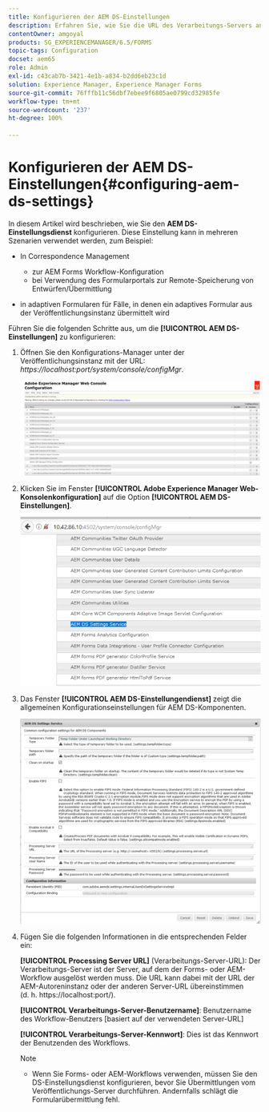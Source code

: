 ```yaml
---
title: Konfigurieren der AEM DS-Einstellungen
description: Erfahren Sie, wie Sie die URL des Verarbeitungs-Servers angeben, bevor Sie ein Formular übermitteln.
contentOwner: amgoyal
products: SG_EXPERIENCEMANAGER/6.5/FORMS
topic-tags: Configuration
docset: aem65
role: Admin
exl-id: c43cab7b-3421-4e1b-a834-b2dd6eb23c1d
solution: Experience Manager, Experience Manager Forms
source-git-commit: 76fffb11c56dbf7ebee9f6805ae0799cd32985fe
workflow-type: tm+mt
source-wordcount: '237'
ht-degree: 100%

---
```


# Konfigurieren der AEM DS-Einstellungen{#configuring-aem-ds-settings}

In diesem Artikel wird beschrieben, wie Sie den **AEM DS-Einstellungsdienst** konfigurieren. Diese Einstellung kann in mehreren Szenarien verwendet werden, zum Beispiel:

* In Correspondence Management

   * zur AEM Forms Workflow-Konfiguration
   * bei Verwendung des Formularportals zur Remote-Speicherung von Entwürfen/Übermittlung

* in adaptiven Formularen für Fälle, in denen ein adaptives Formular aus der Veröffentlichungsinstanz übermittelt wird

Führen Sie die folgenden Schritte aus, um die **[!UICONTROL AEM DS-Einstellungen]** zu konfigurieren:

1. Öffnen Sie den Konfigurations-Manager unter der Veröffentlichungsinstanz mit der URL:\
   *https://localhost:port/system/console/configMgr*.

   ![AEM-Web-Konsolenkonfiguration](assets/web_configuration_console_new.png)

1. Klicken Sie im Fenster **[!UICONTROL Adobe Experience Manager Web-Konsolenkonfiguration]** auf die Option **[!UICONTROL AEM DS-Einstellungen]**.

   ![DS-Einstellungen](assets/ds_settings_new.png)

1. Das Fenster **[!UICONTROL AEM DS-Einstellungendienst]** zeigt die allgemeinen Konfigurationseinstellungen für AEM DS-Komponenten.

   ![DS-Einstellungs-Service](assets/ds_settings_service_new.png)

1. Fügen Sie die folgenden Informationen in die entsprechenden Felder ein:

   **[!UICONTROL Processing Server URL]** (Verarbeitungs-Server-URL): Der Verarbeitungs-Server ist der Server, auf dem der Forms- oder AEM-Workflow ausgelöst werden muss. Die URL kann dabei mit der URL der AEM-Autoreninstanz oder der anderen Server-URL übereinstimmen (d. h. https://localhost:port/).

   **[!UICONTROL Verarbeitungs-Server-Benutzername]**: Benutzername des Workflow-Benutzers [basiert auf der verwendeten Server-URL]

   **[!UICONTROL Verarbeitungs-Server-Kennwort]**: Dies ist das Kennwort der Benutzenden des Workflows.

   >[!NOTE]
   >
   >
   >    
   >    
   >    * Wenn Sie Forms- oder AEM-Workflows verwenden, müssen Sie den DS-Einstellungsdienst konfigurieren, bevor Sie Übermittlungen vom Veröffentlichungs-Server durchführen. Andernfalls schlägt die Formularübermittlung fehl.
   >    
   >
